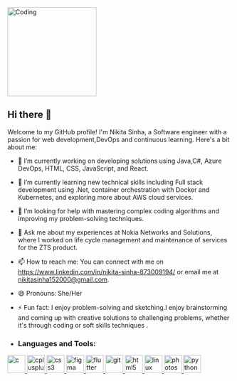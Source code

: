 <img align="center" alt="Coding" width="200" src="https://www.squiresgroup.com/wp-content/uploads/2019/02/Jan-blog-5-java-developer.jpeg">

## Hi there 👋

Welcome to my GitHub profile! I'm Nikita Sinha, a Software engineer with a passion for web development,DevOps and continuous learning. Here's a bit about me:

- 🔭 I’m currently working on developing solutions using Java,C#, Azure DevOps, HTML, CSS, JavaScript, and React.
- 🌱 I’m currently learning new technical skills including Full stack development using .Net, container orchestration with Docker and Kubernetes, and exploring more about AWS cloud services.
- 🤔 I’m looking for help with mastering complex coding algorithms and improving my problem-solving techniques.
- 💬 Ask me about my experiences at Nokia Networks and Solutions, where I worked on life cycle management and maintenance of services for the ZTS product.
- 📫 How to reach me: You can connect with me on https://www.linkedin.com/in/nikita-sinha-873009194/ or email me at nikitasinha152000@gmail.com.
- 😄 Pronouns: She/Her
- ⚡ Fun fact: I enjoy problem-solving and sketching.I enjoy brainstorming and coming up with creative solutions to challenging problems, whether it's through coding or soft skills techniques .

- <h3 align="left">Languages and Tools:</h3>
<p align="left"> <a href="https://www.cprogramming.com/" target="_blank"> <img src="https://devicons.github.io/devicon/devicon.git/icons/c/c-original.svg" alt="c" width="40" height="40"/> </a> <a href="https://www.w3schools.com/cpp/" target="_blank"> <img src="https://devicons.github.io/devicon/devicon.git/icons/cplusplus/cplusplus-original.svg" alt="cplusplus" width="40" height="40"/> </a> <a href="https://www.w3schools.com/css/" target="_blank"> <img src="https://devicons.github.io/devicon/devicon.git/icons/css3/css3-original-wordmark.svg" alt="css3" width="40" height="40"/> </a> <a href="https://www.figma.com/" target="_blank"> <img src="https://www.vectorlogo.zone/logos/figma/figma-icon.svg" alt="figma" width="40" height="40"/> </a> <a href="https://flutter.dev" target="_blank"> <img src="https://www.vectorlogo.zone/logos/flutterio/flutterio-icon.svg" alt="flutter" width="40" height="40"/> </a> <a href="https://git-scm.com/" target="_blank"> <img src="https://www.vectorlogo.zone/logos/git-scm/git-scm-icon.svg" alt="git" width="40" height="40"/> </a> <a href="https://www.w3.org/html/" target="_blank"> <img src="https://devicons.github.io/devicon/devicon.git/icons/html5/html5-original-wordmark.svg" alt="html5" width="40" height="40"/> </a> <a href="https://www.linux.org/" target="_blank"> <img src="https://devicons.github.io/devicon/devicon.git/icons/linux/linux-original.svg" alt="linux" width="40" height="40"/> </a> <a href="https://www.photoshop.com/en" target="_blank"> <img src="https://devicons.github.io/devicon/devicon.git/icons/photoshop/photoshop-plain.svg" alt="photoshop" width="40" height="40"/> </a> <a href="https://www.python.org" target="_blank"> <img src="https://devicons.github.io/devicon/devicon.git/icons/python/python-original.svg" alt="python" width="40" height="40"/> </a> </p>


